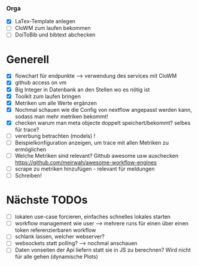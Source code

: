 ### Orga

 - [x] LaTex-Template anlegen
 - [ ] CloWM zum laufen bekommen
 - [ ] DoiToBib und bibtext abchecken
  
# Generell
 - [x] flowchart für endpunkte --> verwendung des services mit CloWM
 - [x] github access on vm 
 - [x] Big Integer in Datenbank an den Stellen wo es nötig ist
 - [x] Toolkit zum laufen bringen
 - [x] Metriken um alle Werte ergänzen
 - [x] Nochmal schauen wie die Config von nextflow angepasst werden kann, sodass man mehr metriken bekommt!
 - [x] checken warum man meta objecte doppelt speichert/bekommt? selbes für trace?
 - [ ] vererbung betrachten (models) !
 - [ ] Beispielkonfiguration anzeigen, um trace mit allen Metriken zu ermöglichen
 - [ ] Welche Metriken sind relevant? Github awesome usw auschecken https://github.com/meirwah/awesome-workflow-engines
 - [ ] scrape zu metriken hinzufügen - relevant für meldungen
 - [ ] Schreiben! 

# Nächste TODOs
 - [ ] lokalen use-case forcieren, einfaches schnelles lokales starten
 - [ ] workflow management wie user --> mehrere runs für einen über einen token referenzierbaren workflow
 - [ ] schlank lassen, welcher webserver?
 - [ ] websockets statt polling? --> nochmal anschauen
 - [ ] Daten vonseiten der Api liefern statt sie in JS zu berechnen? Wird nicht für alle gehen (dynamische Plots)
